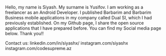 Hello, my name is Siyash. My surname is Yusifov. I am working as a freelancer as an Android Developer. I published Bərbərim and Bərbərim Business mobile applications in my company called Dual SI, which I had previously established. On my Github page, I share the open source applications that I have prepared before. You can find my Social media page below. Thank you!!

Contact us: linkedin.com/in/siyashx/
            instagram.com/siyashx
            instagram.com/codesupreme.az
           
          
